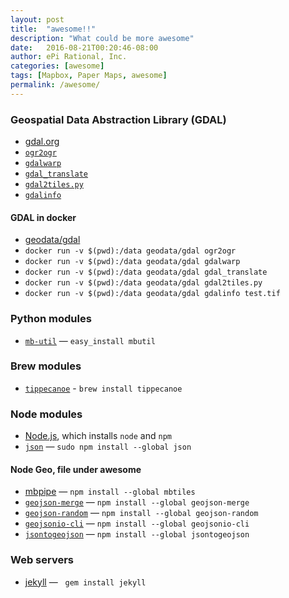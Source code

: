 ```yaml
---
layout: post
title:  "awesome!!"
description: "What could be more awesome"
date:   2016-08-21T00:20:46-08:00
author: ePi Rational, Inc.
categories: [awesome]
tags: [Mapbox, Paper Maps, awesome]
permalink: /awesome/
---
```


### Geospatial Data Abstraction Library (GDAL)
* [gdal.org](http://gdal.org)
* [`ogr2ogr`](http://www.gdal.org/ogr2ogr.html)
* [`gdalwarp`](http://www.gdal.org/gdalwarp.html)
* [`gdal_translate`](http://www.gdal.org/gdal_translate.html)
* [`gdal2tiles.py`](http://www.gdal.org/gdal2tiles.html)
* [`gdalinfo`](http://www.gdal.org/gdalinfo.html)

#### GDAL in docker
* [geodata/gdal](https://hub.docker.com/r/geodata/gdal/)
* `docker run -v $(pwd):/data geodata/gdal ogr2ogr`
* `docker run -v $(pwd):/data geodata/gdal gdalwarp`
* `docker run -v $(pwd):/data geodata/gdal gdal_translate`
* `docker run -v $(pwd):/data geodata/gdal gdal2tiles.py`
* `docker run -v $(pwd):/data geodata/gdal gdalinfo test.tif`


### Python modules
* [`mb-util`](https://github.com/mapbox/mbutil) — `easy_install mbutil`


### Brew modules
* [`tippecanoe`](https://github.com/mapbox/tippecanoe) - `brew install tippecanoe`

### Node modules
* [Node.js](https://nodejs.org/), which installs `node` and `npm`
* [`json`](https://www.npmjs.com/package/json) — `sudo npm install --global json`

#### Node Geo, file under awesome
* [mbpipe](https://github.com/mapbox/node-mbtiles) — `npm install --global mbtiles` 
* [`geojson-merge`](https://github.com/mapbox/geojson-merge) — `npm install --global geojson-merge` 
* [`geojson-random`](https://github.com/mapbox/geojson-random) — `npm install --global geojson-random` 
* [`geojsonio-cli`](https://github.com/mapbox/geojsonio-cli) — `npm install --global geojsonio-cli` 
* [`jsontogeojson`](https://github.com/roblabs/jsontogeojson) — `npm install --global jsontogeojson` 

### Web servers
* [jekyll](http://jekyllrb.com) —   `gem install jekyll`
